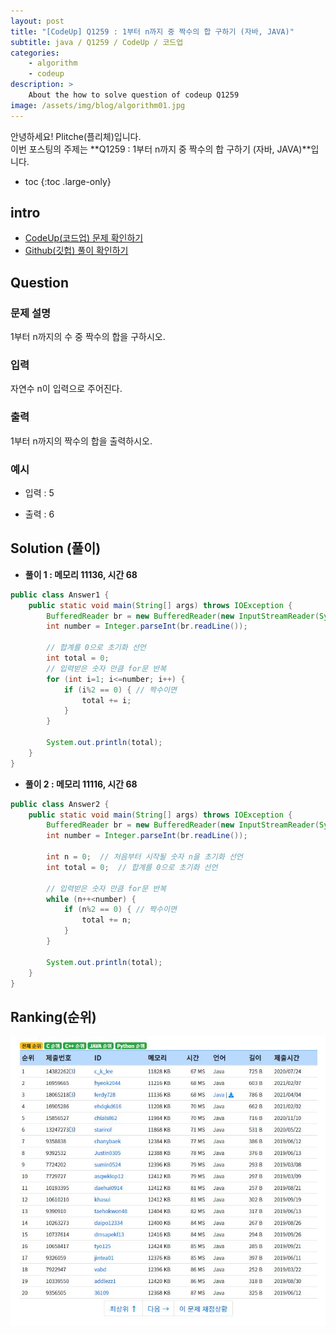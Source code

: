 ```yaml
---
layout: post
title: "[CodeUp] Q1259 : 1부터 n까지 중 짝수의 합 구하기 (자바, JAVA)"
subtitle: java / Q1259 / CodeUp / 코드업
categories:
    - algorithm
    - codeup
description: >
    About the how to solve question of codeup Q1259
image: /assets/img/blog/algorithm01.jpg
---
```


안녕하세요! Plitche(플리체)입니다.  
이번 포스팅의 주제는 **Q1259 : 1부터 n까지 중 짝수의 합 구하기 (자바, JAVA)**입니다.

* toc
{:toc .large-only}

## intro
* [CodeUp(코드업) 문제 확인하기](https://codeup.kr/problem.php?id=1259)  
* [Github(깃헙) 풀이 확인하기](https://github.com/plitche/CodeUp_Solution/tree/master/Q1201~Q1300/Q1259)  

## Question
### 문제 설명
1부터 n까지의 수 중 짝수의 합을 구하시오.  

### 입력
자연수 n이 입력으로 주어진다.  

### 출력
1부터 n까지의 짝수의 합을 출력하시오.  

### 예시
* 입력 : 5  

* 출력 : 6   

## Solution (풀이)
* **풀이 1 : 메모리 11136, 시간 68**  

```java
public class Answer1 {
	public static void main(String[] args) throws IOException {
		BufferedReader br = new BufferedReader(new InputStreamReader(System.in));
		int number = Integer.parseInt(br.readLine());

		// 합계를 0으로 초기화 선언
		int total = 0;
		// 입력받은 숫자 만큼 for문 반복
		for (int i=1; i<=number; i++) {
			if (i%2 == 0) {	// 짝수이면
				total += i;
			}
		}
		
		System.out.println(total);
	}
}
```  

* **풀이 2 : 메모리 11116, 시간 68**  

```java
public class Answer2 {
	public static void main(String[] args) throws IOException {
		BufferedReader br = new BufferedReader(new InputStreamReader(System.in));
		int number = Integer.parseInt(br.readLine());

		int n = 0;	// 처음부터 시작될 숫자 n을 초기화 선언
		int total = 0; 	// 합계를 0으로 초기화 선언
		
		// 입력받은 숫자 만큼 for문 반복
		while (n++<number) {
			if (n%2 == 0) {	// 짝수이면
				total += n;
			}
		}
		
		System.out.println(total);
	}
}
```  

## Ranking(순위)
![](/assets/post/codeup/Q1200~Q1299/20210822_01/02.JPG)  